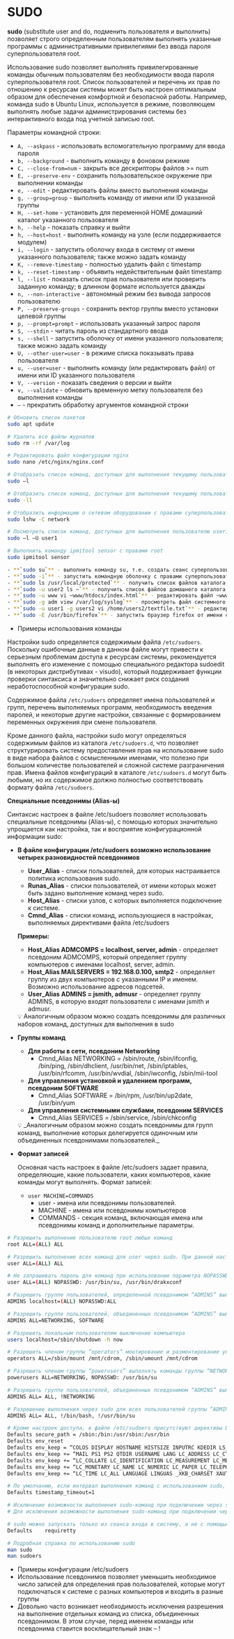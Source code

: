 # SUDO

**sudo** (substitute user and do, подменить пользователя и выполнить) позволяет строго определенным пользователям выполнять указанные программы с административными привилегиями без ввода пароля суперпользователя root.

Использование sudo позволяет выполнять привилегированные команды обычным пользователям без необходимости ввода пароля суперпользователя root. Список пользователей и перечень их прав по отношению к ресурсам системы может быть настроен оптимальным образом для обеспечения комфортной и безопасной работы. Например, команда sudo в Ubuntu Linux, используется в режиме, позволяющем выполнять любые задачи администрирования системы без интерактивного входа под учетной записью root.

Параметры командной строки:
- `A, --askpass` - использовать вспомогательную программу для ввода пароля
- `b, --background` - выполнить команду в фоновом режиме
- `C, --close-from=num` - закрыть все дескрипторы файлов >= num
- `E, --preserve-env` - сохранить пользовательское окружение при выполнении команды
- `e, --edit` - редактировать файлы вместо выполнения команды
- `g, --group=group` - выполнить команду от имени или ID указанной группы
- `H, --set-home` - установить для переменной HOME домашний каталог указанного пользователя
- `h, --help` - показать справку и выйти
- `h, --host=host` - выполнить команду на узле (если поддерживается модулем)
- `i, --login` - запустить оболочку входа в систему от имени указанного пользователя; также можно задать команду
- `K, --remove-timestamp` - полностью удалить файл с timestamp
- `k, --reset-timestamp` - объявить недействительным файл timestamp
- `l, --list` - показать список прав пользователя или проверить заданную команду; в длинном формате используется дважды
- `n, --non-interactive` - автономный режим без вывода запросов пользователю
- `P, --preserve-groups` - сохранить вектор группы вместо установки целевой группы
- `p, --prompt=prompt` - использовать указанный запрос пароля
- `S, --stdin` - читать пароль из стандартного ввода
- `s, --shell` - запустить оболочку от имени указанного пользователя; также можно задать команду
- `U, --other-user=user` - в режиме списка показывать права пользователя
- `u, --user=user` - выполнить команду (или редактировать файл) от имени или ID указанного пользователя
- `V, --version` - показать сведения о версии и выйти
- `v, --validate` - обновить временную метку пользователя без выполнения команды
- `–` - прекратить обработку аргументов командной строки

```bash
# Обновить список пакетов
sudo apt update

# Удалить все файлы журналов
sudo rm -rf /var/log

# Редактировать файл конфигурации nginx
sudo nano /etc/nginx/nginx.conf

# Отобразить список команд, доступных для выполнения текущему пользователю. Кроме списка команд отображаются параметры среды, которые будут применяться при их выполнении
sudo –l

# Отобразить список команд, доступных для выполнения текущему пользователю в расширенном формате
sudo -ll

# Отобразить информацию о сетевом оборудовании с правами суперпользователя root
sudo lshw -C network

# Посмотреть список команд, доступных для выполнения пользователю user1. Для выполнения данной команды пользователь должен быть root или иметь право на выполнение команды sudo -l, что обеспечивается настройками утилиты sudo в файле /etc/sudoers
sudo –l –U user1

# Выполнить команду ipmitool sensor с правами root
sudo ipmitool sensor

- **`sudo su`** - выполнить команду su, т.е. создать сеанс суперпользователя root
- **`sudo -i`** - запустить командную оболочку с правами суперпользователя root. Для выполнения данной команды пользователь должен иметь право на выполнение программы оболочки в среде sudo, например - /bin/bash
- **`sudo ls /usr/local/protected`** - получить список файлов каталога, доступного только root
- **`sudo -u user2 ls ~`** - получить список файлов домашнего каталога пользователя user2
- **`sudo -u www vi ~www/htdocs/index.html`** - редактировать файл ~www/htdocs/index.html от имени пользователя www
- **`sudo -g adm view /var/log/syslog`** - просмотреть файл системного журнала, доступного только суперпользователю root и членам группы adm
- **`sudo -u user1 -g users2 vi /home/users2/textfile.txt`** - редактировать текстовый файл как пользователь user1, с принадлежностью к первичной группе users2
- **`sudo -E /usr/bin/firefox`** - запустить браузер firefox от имени суперпользователя root, сохранив параметры среды текущего пользователя. Возможность выполнения команд с сохранением среды пользователя должна быть разрешена параметром SETENV в настройках файла конфигурации sudo

```
- Примеры использования команды

Настройки sudo определяется содержимым файла `/etc/sudoers`. Поскольку ошибочные данные в данном файле могут привести к серьезным проблемам доступа к ресурсам системы, рекомендуется выполнять его изменение с помощью специального редактора sudoedit (в некоторых дистрибутивах - visudo), который поддерживает функции проверки синтаксиса и значительно снижает риск создания неработоспособной конфигурации sudo.

Содержимое файла `/etc/sudoers` определяет имена пользователей и групп, перечень выполняемых программ, необходимость введения паролей, и некоторые другие настройки, связанные с формированием переменных окружения при смене пользователя.

Кроме данного файла, настройки sudo могут определяться содержимым файлов из каталога `/etc/sudoers.d`, что позволяет структурировать систему предоставления прав на использование sudo в виде набора файлов с осмысленными именами, что полезно при большом количестве пользователей и сложной системе разграничения прав. Имена файлов конфигураций в каталоге `/etc/sudoers.d` могут быть любыми, но их содержимое должно полностью соответствовать формату файла `/etc/sudoers`.

**Специальные псевдонимы (Alias-ы)**

Синтаксис настроек в файле /etc/sudoers позволяет использовать специальные псевдонимы (Alias-ы), с помощью которых значительно упрощается как настройка, так и восприятие конфигурационной информации sudo:

- **В файле конфигурации /etc/sudoers возможно использование четырех разновидностей псевдонимов**
    
    - **User_Alias** - списки пользователей, для которых настраивается политика использования sudo.
    - **Runas_Alias** - списки пользователей, от имени которых может быть задано выполнение команд через sudo.
    - **Host_Alias** - списки узлов, с которых выполняется подключение к системе.
    - **Cmnd_Alias** - списки команд, использующиеся в настройках, выполняемых директивами файла /etc/sudoers
    
    **Примеры:**
    
    - **Host_Alias ADMCOMPS = localhost, server, admin** - определяет псевдоним ADMCOMPS, который определяет группу компьютеров с именами localhost, server, admin.
    - **Host_Alias MAILSERVERS = 192.168.0.100, smtp2** - определяет группу из двух компьютеров с указанными IP и именем. Возможно использование адресов подсетей.
    - **User_Alias ADMINS = jsmith, admusr** - определяет группу ADMINS, в которую входят пользователи с именами jsmith и admusr.
    
    <aside> 💡 Аналогичным образом можно создать псевдонимы для различных наборов команд, доступных для выполнения в sudo
    
    </aside>
    
- **Группы команд**
    
    - **Для работы в сети, псевдоним Networking**
        - Cmnd_Alias NETWORKING = /sbin/route, /sbin/ifconfig, /bin/ping, /sbin/dhclient, /usr/bin/net, /sbin/iptables, /usr/bin/rfcomm, /usr/bin/wvdial, /sbin/iwconfig, /sbin/mii-tool
    - **Для управления установкой и удалением программ, псевдоним SOFTWARE**
        - Cmnd_Alias SOFTWARE = /bin/rpm, /usr/bin/up2date, /usr/bin/yum
    - **Для управления системными службами, псевдоним SERVICES**
        - Cmnd_Alias SERVICES = /sbin/service, /sbin/chkconfig
    
    <aside> 💡 _Аналогичным образом можно создать псевдонимы для групп команд, выполнение которых делегируется одиночным или объединенных псевдонимами пользователей._
    
    </aside>
    
- **Формат записей**
    
    Основная часть настроек в файле /etc/sudoers задает правила, определяющие, какие пользователи, каких компьютеров, какие команды могут выполнять. Формат записей:
    
    - `user MACHINE=COMMANDS`
        - user - имена или псевдонимы пользователей.
        - MACHINE - имена или псевдонимы компьютеров
        - COMMANDS - секция команд, включающая имена или псевдонимы команд и дополнительные параметры.

```bash
# Разрешить выполнение пользователю root любых команд
root ALL=(ALL) ALL

# Разрешить выполнение всех команд для user через sudo. При данной настройке, у пользователя будет запрашиваться пароль (его личный, а не пароль суперпользователя root)
user ALL=(ALL) ALL

# Не запрашивать пароль для команд при использовании параметра NOPASSWD
user ALL=(ALL) NOPASSWD: /usr/bin/su, /usr/bin/drakxconf

# Разрешить группе пользователей, определенной псевдонимом “ADMINS” выполнять любые команды при подключении через петлевой интерфейс “localhost” без ввода пароля
ADMINS localhost=(ALL) NOPASSWD:ALL

# Разрешить группе пользователей, объединенных псевдонимом “ADMINS” выполнять группы команд, объединенные псевдонимами “NETWORKING” и “SOFTWARE”
ADMINS ALL=NETWORKING, SOFTWARE

# Разрешить локальным пользователям выключение компьютера
users localhost=/sbin/shutdown -h now

# Разрешить членам группы “operators” монтирование и размонтирование указанных устройств
operators ALL=/sbin/mount /mnt/cdrom, /sbin/umount /mnt/cdrom

# Разрешить членам группы “powerusers” выполнять команды группы “NETWORKING” с вводом пароля и команду “su” без пароля
powerusers ALL=NETWORKING, NOPASSWD: /usr/bin/su

# Разрешить группе пользователей, объединенных псевдонимом “ADMINS” выполнение всех команд, кроме команд, объединенных псевдонимом “NETWORKING”
ADMINS ALL= ALL, !NETWORKING

# Разрешение выполнения через sudo для всех пользователей группы “ADMINS”, всех команд, кроме команд смены оболочки
ADMINS ALL= ALL, !/bin/bash, !/usr/bin/su

# Кроме настроек доступа, в файле /etc/sudoers присутствуют директивы Defaults, определяющие некоторые настройки путей исполняемых файлов и создание переменных окружения при выполнении команд
Defaults secure_path = /sbin:/bin:/usr/sbin:/usr/bin
Defaults env_reset
Defaults env_keep = “COLOS DISPLAY HOSTNAME HISTSIZE INPUTRC KDEDIR LS_COLORS”
Defaults env_keep += “MAIL PS1 PS2 QTDIR USERNAME LANG LC_ADDRESS LC_CTYPE”
Defaults env_keep += “LC_COLLATE LC_IDENTIFICATION LC_MEASUREMENT LC_MESSAGES”
Defaults env_keep += “LC_MONETARY LC_NAME LC_NUMERIC LC_PAPER LC_TELEPHONE”
Defaults env_keep += “LC_TIME LC_ALL LANGUAGE LINGUAS _XKB_CHARSET XAUTHORITY”

# По умолчанию, если интервал выполнения команд с использованием sudo, не превышает 5 минут, то повторный ввод пароля не требуется. Однако, это значение можно изменить, добавив значение timestamp_timeout в минутах. В данном случае, если команда sudo будет выполняться не позже, чем через 1 минуту после ввода пароля для предыдущей команды, то повторно пароль запрашиваться не будет. Если значение `“timestamp_timeout”` сделать равным нулю, то пароль будет запрашиваться при каждом запуске sudo, если сделать отрицательным (-1), то повторный ввод пароля не будет запрашиваться никогда
Defaults timestamp_timeout=1

# Исключение возможности выполнения sudo-команд при подключении через ssh
# Для исключения возможности выполнения sudo-команд при подключении через ssh без авторизации, по умолчанию, должна использоваться команда “ssh –t “

# sudo можно запускать только из сеанса входа в систему, а не с помощью других средств, таких как скрипты `cron, shell/perl/python` или `cgi-bin scripts`. Этот флаг установлен по умолчанию на многих дистрибутивах
Defaults    requiretty

# Подробная справка по использованию sudo
man sudo
man sudoers
```
- Примеры конфигурации /etc/sudoers
- Использование псевдонимов позволяет уменьшить необходимое число записей для определения прав пользователей, которые могут подключаться к системе с разных компьютеров и входить в разные группы
- Довольно часто возникает необходимость исключения разрешения на выполнение отдельных команд из списка, объединенных псевдонимом. В этом случае, перед именем команды или псевдонима ставится восклицательный знак – !
